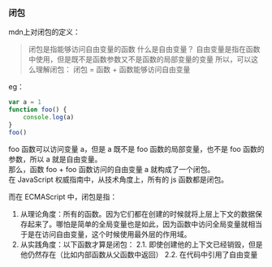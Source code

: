 ### 闭包
mdn上对闭包的定义：
>闭包是指能够访问自由变量的函数
什么是自由变量？
>自由变量是指在函数中使用，但是既不是函数参数又不是函数的局部变量的变量
所以，可以这么理解闭包：
>闭包 = 函数 + 函数能够访问自由变量

eg：
```js
var a = 1
function foo() {
    console.log(a)
}
foo()
```
foo 函数可以访问变量 a，但是 a 既不是 foo 函数的局部变量，也不是 foo 函数的参数，所以 a 就是自由变量。<br>
那么，函数 foo + foo 函数访问的自由变量 a 就构成了一个闭包。<br>
在 JavaScript 权威指南中，从技术角度上，所有的 js 函数都是闭包。<br>

而在 ECMAScript 中，闭包是指：
1. 从理论角度：所有的函数。因为它们都在创建的时候就将上层上下文的数据保存起来了。哪怕是简单的全局变量也是如此，因为函数中访问全局变量就相当于是在访问自由变量，这个时候使用最外层的作用域。
2. 从实践角度：以下函数才算是闭包：
   2.1. 即使创建他的上下文已经销毁，但是他仍然存在（比如内部函数从父函数中返回）
   2.2. 在代码中引用了自由变量
